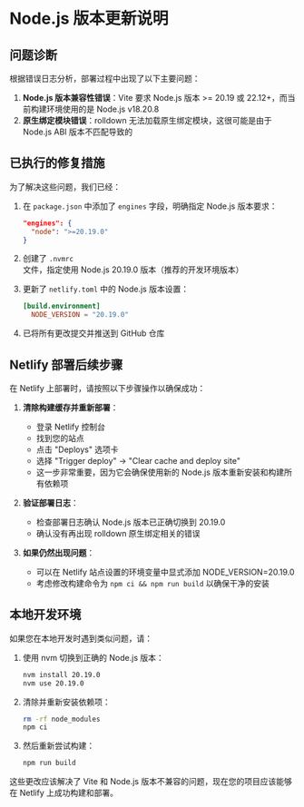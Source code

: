 # Node.js 版本更新说明

## 问题诊断

根据错误日志分析，部署过程中出现了以下主要问题：

1. **Node.js 版本兼容性错误**：Vite 要求 Node.js 版本 >= 20.19 或 22.12+，而当前构建环境使用的是 Node.js v18.20.8
2. **原生绑定模块错误**：rolldown 无法加载原生绑定模块，这很可能是由于 Node.js ABI 版本不匹配导致的

## 已执行的修复措施

为了解决这些问题，我们已经：

1. 在 `package.json` 中添加了 `engines` 字段，明确指定 Node.js 版本要求：
   ```json
   "engines": {
     "node": ">=20.19.0"
   }
   ```

2. 创建了 `.nvmrc` 文件，指定使用 Node.js 20.19.0 版本（推荐的开发环境版本）

3. 更新了 `netlify.toml` 中的 Node.js 版本设置：
   ```toml
   [build.environment]
     NODE_VERSION = "20.19.0"
   ```

4. 已将所有更改提交并推送到 GitHub 仓库

## Netlify 部署后续步骤

在 Netlify 上部署时，请按照以下步骤操作以确保成功：

1. **清除构建缓存并重新部署**：
   - 登录 Netlify 控制台
   - 找到您的站点
   - 点击 "Deploys" 选项卡
   - 选择 "Trigger deploy" -> "Clear cache and deploy site"
   - 这一步非常重要，因为它会确保使用新的 Node.js 版本重新安装和构建所有依赖项

2. **验证部署日志**：
   - 检查部署日志确认 Node.js 版本已正确切换到 20.19.0
   - 确认没有再出现 rolldown 原生绑定相关的错误

3. **如果仍然出现问题**：
   - 可以在 Netlify 站点设置的环境变量中显式添加 NODE_VERSION=20.19.0
   - 考虑修改构建命令为 `npm ci && npm run build` 以确保干净的安装

## 本地开发环境

如果您在本地开发时遇到类似问题，请：

1. 使用 nvm 切换到正确的 Node.js 版本：
   ```bash
   nvm install 20.19.0
   nvm use 20.19.0
   ```

2. 清除并重新安装依赖项：
   ```bash
   rm -rf node_modules
   npm ci
   ```

3. 然后重新尝试构建：
   ```bash
   npm run build
   ```

这些更改应该解决了 Vite 和 Node.js 版本不兼容的问题，现在您的项目应该能够在 Netlify 上成功构建和部署。